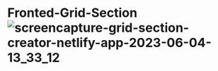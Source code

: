 # Fronted-Grid-Section![screencapture-grid-section-creator-netlify-app-2023-06-04-13_33_12](https://github.com/BrayanElias/Fronted-Grid-Section/assets/85414364/f7225221-7a63-4fac-8ab4-1b7415133a7d)
